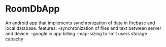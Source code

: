 # RoomDbApp
An android app that implements synchronization of data in firebase and local database.
features:
-synchronization of files and text between server and device.
-google in app billing
-map-sizing to limit users storage capacity
